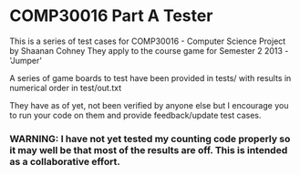 COMP30016 Part A Tester
================

This is a series of test cases for COMP30016 - Computer Science Project by Shaanan Cohney
They apply to the course game for Semester 2 2013 - 'Jumper'

A series of game boards to test have been provided in tests/ with results in numerical order in test/out.txt

They have as of yet, not been verified by anyone else but I encourage you to run your code on them and provide feedback/update test cases.
### WARNING: I have not yet tested my counting code properly so it may well be that most of the results are off. This is intended as a collaborative effort.

